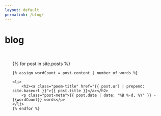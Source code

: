 ```yaml
---
layout: default
permalink: /blog/
---
```


<div class="header-bar">
    <h1>blog</h1>
    <br/>
</div>

<ul class="post-list">
    {% for post in site.posts %}
    
    {% assign wordCount = post.content | number_of_words %}
    
    <li>
        <h2><a class="poem-title" href="{{ post.url | prepend: site.baseurl }}">{{ post.title }}</a></h2>
        <p class="post-meta">{{ post.date | date: '%B %-d, %Y' }} - {{wordCount}} words</p>
    </li>
    {% endfor %}
</ul>
